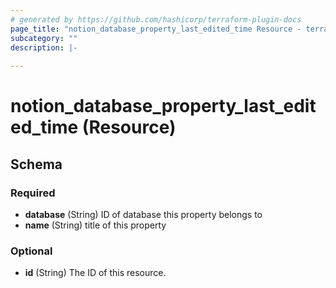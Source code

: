 ```yaml
---
# generated by https://github.com/hashicorp/terraform-plugin-docs
page_title: "notion_database_property_last_edited_time Resource - terraform-provider-notion"
subcategory: ""
description: |-
  
---
```


# notion_database_property_last_edited_time (Resource)





<!-- schema generated by tfplugindocs -->
## Schema

### Required

- **database** (String) ID of database this property belongs to
- **name** (String) title of this property

### Optional

- **id** (String) The ID of this resource.


